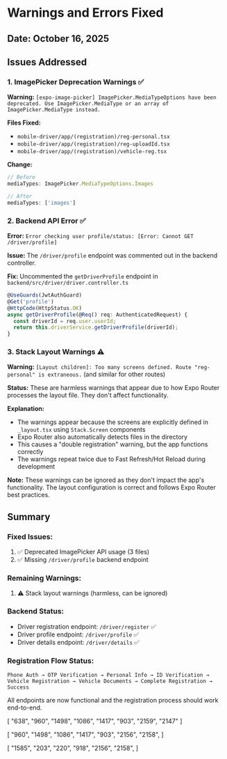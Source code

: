 # Warnings and Errors Fixed

## Date: October 16, 2025

## Issues Addressed

### 1. ImagePicker Deprecation Warnings ✅
**Warning:** `[expo-image-picker] ImagePicker.MediaTypeOptions have been deprecated. Use ImagePicker.MediaType or an array of ImagePicker.MediaType instead.`

**Files Fixed:**
- `mobile-driver/app/(registration)/reg-personal.tsx`
- `mobile-driver/app/(registration)/reg-uploadId.tsx`
- `mobile-driver/app/(registration)/vehicle-reg.tsx`

**Change:**
```typescript
// Before
mediaTypes: ImagePicker.MediaTypeOptions.Images

// After
mediaTypes: ['images']
```

### 2. Backend API Error ✅
**Error:** `Error checking user profile/status: [Error: Cannot GET /driver/profile]`

**Issue:** The `/driver/profile` endpoint was commented out in the backend controller.

**Fix:** Uncommented the `getDriverProfile` endpoint in `backend/src/driver/driver.controller.ts`

```typescript
@UseGuards(JwtAuthGuard)
@Get('profile')
@HttpCode(HttpStatus.OK)
async getDriverProfile(@Req() req: AuthenticatedRequest) {
  const driverId = req.user.userId;
  return this.driverService.getDriverProfile(driverId);
}
```

### 3. Stack Layout Warnings ⚠️
**Warning:** `[Layout children]: Too many screens defined. Route "reg-personal" is extraneous.` (and similar for other routes)

**Status:** These are harmless warnings that appear due to how Expo Router processes the layout file. They don't affect functionality.

**Explanation:** 
- The warnings appear because the screens are explicitly defined in `_layout.tsx` using `Stack.Screen` components
- Expo Router also automatically detects files in the directory
- This causes a "double registration" warning, but the app functions correctly
- The warnings repeat twice due to Fast Refresh/Hot Reload during development

**Note:** These warnings can be ignored as they don't impact the app's functionality. The layout configuration is correct and follows Expo Router best practices.

## Summary

### Fixed Issues:
1. ✅ Deprecated ImagePicker API usage (3 files)
2. ✅ Missing `/driver/profile` backend endpoint

### Remaining Warnings:
1. ⚠️ Stack layout warnings (harmless, can be ignored)

### Backend Status:
- Driver registration endpoint: `/driver/register` ✅
- Driver profile endpoint: `/driver/profile` ✅
- Driver details endpoint: `/driver/details` ✅

### Registration Flow Status:
```
Phone Auth → OTP Verification → Personal Info → ID Verification → 
Vehicle Registration → Vehicle Documents → Complete Registration → Success
```

All endpoints are now functional and the registration process should work end-to-end.


[
  "638",
  "960",
  "1498",
  "1086",
  "1417",
  "903",
  "2159",
  "2147"
]

[
  "960",
  "1498",
  "1086",
  "1417",
  "903",
  "2156",
  "2158",
]


[
  "1585",
  "203",
  "220",
  "918",
  "2156",
  "2158",
]